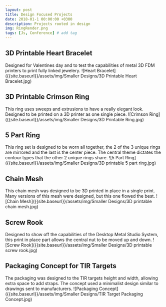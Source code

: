 ```yaml
---
layout: post
title: Design Focused Projects
date: 2018-01-1 00:00:00 +0300
description: Projects rooted in design
img: RingRender.png
tags: [Js, Conference] # add tag
---
```


## 3D Printable Heart Bracelet
Designed for Valentines day and to test the capabilities of metal 3D FDM printers to print fully linked jewelery.
![Heart Bracelet]({{site.baseurl}}/assets/img/Smaller Designs/3D Printable Heart Bracelet.jpg)

## 3D Printable Crimson Ring
This ring uses sweeps and extrusions to have a really elegant look. Designed to be printed on a 3D printer as one single piece.
![Crimson Ring]({{site.baseurl}}/assets/img/Smaller Designs/3D Printable Ring.jpg)

## 5 Part Ring
This ring set is designed to be worn all together, the 2 of the 3 unique rings are mirrored and the last is the center piece. The central theme dictates the contour types that the other 2 unique rings share.
![5 Part Ring]({{site.baseurl}}/assets/img/Smaller Designs/3D printable 5 part ring.jpg)

## Chain Mesh
This chain mesh was designed to be 3D printed in place in a single print. Many versions of this mesh were designed, but this one flowed the best.
![Chain Mesh]({{site.baseurl}}/assets/img/Smaller Designs/3D printable chain mesh.jpg)

## Screw Rook
Designed to show off the capabilities of the Desktop Metal Studio System, this print in place part allows the central nut to be moved up and down.
![Screw Rook]({{site.baseurl}}/assets/img/Smaller Designs/3D printable screw rook.jpg)

## Packaging Concept for TIR Targets
The packaging was designed to the TIR targets height and width, allowing extra space to add straps. The concept used a minimalist design similar to drawings sent to manufacturers.
![Packaging Concept]({{site.baseurl}}/assets/img/Smaller Designs/TIR Target Packaging Concept.jpg)
